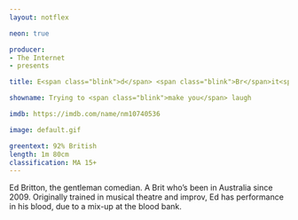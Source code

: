 ```yaml
---
layout: notflex

neon: true

producer:
- The Internet
- presents

title: E<span class="blink">d</span> <span class="blink">Br</span>it<span class="blink">t</span>on

showname: Trying to <span class="blink">make you</span> laugh

imdb: https://imdb.com/name/nm10740536

image: default.gif

greentext: 92% British
length: 1m 80cm
classification: MA 15+
---
```


Ed Britton, the gentleman <span itemprop="jobTitle">comedian</span>. A Brit who’s been in Australia since 2009. Originally trained in musical theatre and improv, Ed has performance in his blood, due to a mix-up at the blood bank.
